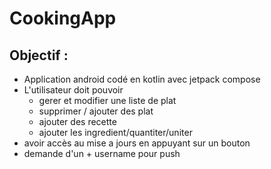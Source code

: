 # CookingApp
## Objectif :
- Application android codé en kotlin avec jetpack compose
- L'utilisateur doit pouvoir
  - gerer et modifier une liste de plat
  - supprimer / ajouter des plat
  - ajouter des recette
  - ajouter les ingredient/quantiter/uniter
- avoir accès au mise a jours en appuyant sur un bouton
- demande d'un + username pour push

